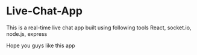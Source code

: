 # Live-Chat-App

This is a real-time live chat app built using following tools
React, socket.io, node.js, express

Hope you guys like this app